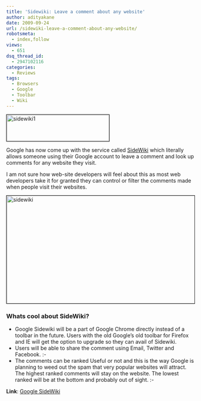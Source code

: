 ```yaml
---
title: 'Sidewiki: Leave a comment about any website'
author: adityakane
date: 2009-09-24
url: /sidewiki-leave-a-comment-about-any-website/
robotsmeta:
  - index,follow
views:
  - 651
dsq_thread_id:
  - 2947102116
categories:
  - Reviews
tags:
  - Browsers
  - Google
  - Toolbar
  - Wiki
---
```

<img class="alignnone size-full wp-image-14788" style="border: 1px solid black" src="http://cdn.devilsworkshop.org/files/2009/09/sidewiki1.jpg" alt="sidewiki1" width="275" height="71" />

Google has now come up with the service called <a href="http://www.google.com/sidewiki/intl/en/index.html" onclick="_gaq.push(['_trackEvent', 'outbound-article', 'http://www.google.com/sidewiki/intl/en/index.html', 'SideWiki']);" >SideWiki</a> which literally allows someone using their Google account to leave a comment and look up comments for any website they visit.

I am not sure how web-site developers will feel about this as most web developers take it for granted they can control or filter the comments made when people visit their websites.

<img class="alignnone size-full wp-image-14790" style="border: 1px solid black" src="http://cdn.devilsworkshop.org/files/2009/09/sidewiki.PNG" alt="sidewiki" width="560" height="289" />

### Whats cool about SideWiki?

  * Google Sidewiki will be a part of Google Chrome directly instead of a toolbar in the future. Users with the old Google&#8217;s old toolbar for Firefox and IE will get the option to upgrade so they can avail of Sidewiki.
  * Users will be able to share the comment using Email, Twitter and Facebook. <img src="http://devilsworkshop.org/wp-includes/images/smilies/simple-smile.png" alt=":-)" class="wp-smiley" style="height: 1em; max-height: 1em;" />
  * The comments can be ranked Useful or not and this is the way Google is planning to weed out the spam that very popular websites will attract. The highest ranked comments will stay on the website. The lowest ranked will be at the bottom and probably out of sight. <img src="http://devilsworkshop.org/wp-includes/images/smilies/simple-smile.png" alt=":-)" class="wp-smiley" style="height: 1em; max-height: 1em;" />

**Link**: <a href="http://www.google.com/sidewiki/intl/en/index.html" onclick="_gaq.push(['_trackEvent', 'outbound-article', 'http://www.google.com/sidewiki/intl/en/index.html', 'Google SideWiki']);" >Google SideWiki</a>
